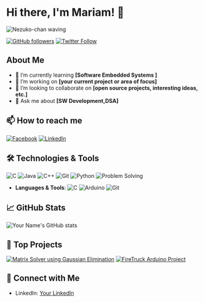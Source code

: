 # Hi there, I'm Mariam! 👋

![Nezuko-chan waving](https://media1.tenor.com/m/UPPqqw_sa0EAAAAC/nezuko-demon-slayer.gif)

[![GitHub followers](https://img.shields.io/github/followers/yourusername?style=social)](https://github.com/yourusername)
[![Twitter Follow](https://img.shields.io/twitter/follow/yourhandle?style=social)](https://twitter.com/yourhandle)



## About Me

- 🌱 I’m currently learning **[Software Embedded Systems ]**
- 🔭 I’m working on **[your current project or area of focus]**
- 👯 I’m looking to collaborate on **[open source projects, interesting ideas, etc.]**
- 💬 Ask me about **[SW Development,DSA]**

## 📫 How to reach me

[![Facebook](https://img.shields.io/badge/Facebook-1877F2?style=flat&logo=facebook&logoColor=white)](https://www.facebook.com/mariam.adham.12?locale=ar_AR)
[![LinkedIn](https://img.shields.io/badge/LinkedIn-0A66C2?style=flat&logo=linkedin&logoColor=white)](https://www.linkedin.com/in/mariam-adham-4a217a252)


## 🛠️ Technologies & Tools

![C](https://img.shields.io/badge/-C-333333?style=flat&logo=c)
![Java](https://img.shields.io/badge/-Java-333333?style=flat&logo=java)
![C++](https://img.shields.io/badge/-C++-333333?style=flat&logo=cplusplus)
![Git](https://img.shields.io/badge/-Git-333333?style=flat&logo=git)
![Python](https://img.shields.io/badge/-Python-333333?style=flat&logo=python)
![Problem Solving](https://img.shields.io/badge/-Problem%20Solving-333333?style=flat&logo=code)

- **Languages & Tools**: 
  ![C](https://img.shields.io/badge/-C-333333?style=flat&logo=c)
  ![Arduino](https://img.shields.io/badge/Arduino-00979D?style=flat&logo=arduino&logoColor=white)
  ![Git](https://img.shields.io/badge/-Git-333333?style=flat&logo=git)

## 📈 GitHub Stats

![Your Name's GitHub stats](https://github-readme-stats.vercel.app/api?username=Mariamadham8&show_icons=true&theme=radical)

## 🚀 Top Projects

[![Matrix Solver using Gaussian Elimination](https://github-readme-stats.vercel.app/api/pin/?username=Mariamadham8&repo=Matrix-Solver-using-Gaussian-Elimination)](https://github.com/Mariamadham8/Matrix-Solver-using-Gaussian-Elimination)
[![FireTruck Arduino Project](https://github-readme-stats.vercel.app/api/pin/?username=Mariamadham8&repo=FireTruck_Arduino_Project)](https://github.com/Mariamadham8/FireTruck_Arduino_Project)


## 🔗 Connect with Me

- LinkedIn: [Your LinkedIn]( www.linkedin.com/in/mariam-adham-4a217a252)



